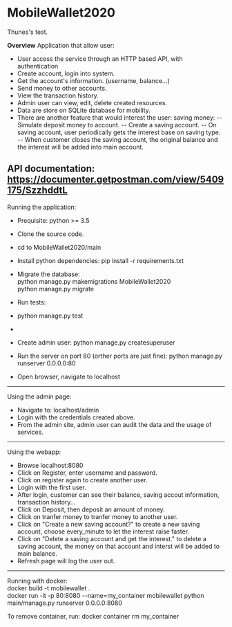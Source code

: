 # MobileWallet2020
Thunes's test.

__Overview__
Application that allow user:
- User access the service through an HTTP based API, with authentication
- Create account, login into system.
- Get the account's information. (username, balance...)
- Send money to other accounts.
- View the transaction history.
- Admin user can view, edit, delete created resources.
- Data are store on SQLite database for mobility.
- There are another feature that would interest the user: saving money:
-- Simulate deposit money to account.
-- Create a saving account.
-- On saving account, user periodically gets the interest base on saving type.
-- When customer closes the saving account, the original balance and the interest will be added into main account.

API documentation:
https://documenter.getpostman.com/view/5409175/SzzhddtL
---------------
Running the application:
- Prequisite: python >= 3.5
+ Clone the source code.
+ cd to MobileWallet2020/main
+ Install python dependencies: pip install -r requirements.txt
+ Migrate the database:        <br>
python manage.py makemigrations MobileWallet2020        <br>
python manage.py migrate

+ Run tests:
+ python manage.py test
+ 
+ Create admin user:
python manage.py createsuperuser

+ Run the server on port 80 (orther ports are just fine):
python manage.py runserver 0.0.0.0:80
+ Open browser, navigate to localhost

---------------
Using the admin page:
+ Navigate to: localhost/admin
+ Login with the credentials created above.
+ From the admin site, admin user can audit the data and the usage of services.
--------------

Using the webapp:
+ Browse localhost:8080
+ Click on Register, enter username and password.
+ Click on register again to create another user.
+ Login with the first user.
+ After login, customer can see their balance, saving accout information, transaction history...
+ Click on Deposit, then deposit an amount of money.
+ Click on tranfer money to tranfer money to another user.
+ Click on "Create a new saving account?" to create a new saving account, choose every_minute to let the interest raise faster.
+ Click on "Delete a saving account and get the interest." to delete a saving account, the money on that account and interst will be added to main balance.
+ Refresh page will log the user out.
 
---------------
Running with docker:     <br>
docker build -t mobilewallet .      <br>
docker run -it -p 80:8080 --name=my_container mobilewallet python main/manage.py runserver 0.0.0.0:8080

To remove container, run:
docker container rm my_container
